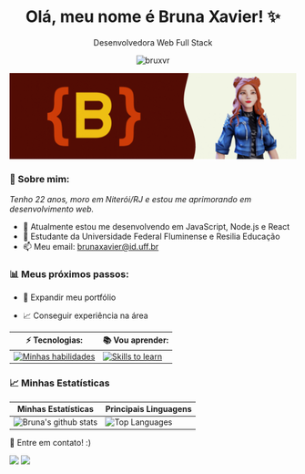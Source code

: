 <h1 align='center'>
  Olá, meu nome é Bruna Xavier! ✨
</h1>

<p align='center'>
  Desenvolvedora Web Full Stack
</p>
<p align="center"> <img src="https://komarev.com/ghpvc/?username=bruxvr" alt="bruxvr" /> </p>

![Intro](https://github.com/bruxvr/brunaxvr/blob/main/intro.gif)

### 🌻 Sobre mim:

<p>
  <em>
    Tenho 22 anos, moro em Niterói/RJ e estou me aprimorando em desenvolvimento web.
  </em>
</p>

- 🌱 Atualmente estou me desenvolvendo em JavaScript, Node.js e React
- 🚀 Estudante da Universidade Federal Fluminense e Resilia Educação
- 📫 Meu email: brunaxavier@id.uff.br

### 📊 Meus próximos passos:

- 📂 Expandir meu portfólio

- 📈 Conseguir experiência na área


| ⚡ Tecnologias:    |  📚 Vou aprender: |
| ------------------- | ------------------- |
|  [![Minhas habilidades](https://skillicons.dev/icons?i=html,css,js,nodejs,express,react,mysql,bootstrap,wordpress)](https://skillicons.dev) |  [![Skills to learn](https://skillicons.dev/icons?i=figma,elixir,aws,azure,python)](https://skillicons.dev) |

### 📈 Minhas Estatísticas

| Minhas Estatísticas                                                                                                                                                            | Principais Linguagens                                                                                                                                                                     |
| ------------------------------------------------------------------------------------------------------------------------------------------------------------------------ | ---------------------------------------------------------------------------------------------------------------------------------------------------------------------------------- |
| ![Bruna's github stats](https://github-readme-stats.vercel.app/api?username=bruxvr&theme=great-gatsby) | ![Top Languages](https://github-readme-stats.vercel.app/api/top-langs/?username=bruxvr&theme=great-gatsby&layout=compact) |

💬 Entre em contato! :)

<div>
  <a href="https://www.linkedin.com/in/brunarxavier" target="_blank"><img src="https://img.shields.io/badge/-LinkedIn-%230077B5?style=for-the-badge&logo=linkedin&logoColor=white" target="_blank"></a>
  <a href = "mailto:brunaxavier@id.uff.br"><img src="https://img.shields.io/badge/-Gmail-%23333?style=for-the-badge&logo=gmail&logoColor=white" target="_blank"></a>
</div>
